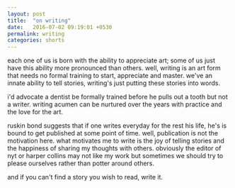 ```yaml
---
layout: post
title:  "on writing"
date:   2016-07-02 09:19:01 +0530
permalink: writing
categories: shorts
---
```

each one of us is born with the ability to appreciate art; some of us just have this ability more pronounced than others. well, writing is an art form that needs no formal training to start, appreciate and master. we've an innate ability to tell stories, writing's just putting these stories into words. 

i'd advocate a dentist be formally trained before he pulls out a tooth but not a writer. writing acumen can be nurtured over the years with practice and the love for the art.

ruskin bond suggests that if one writes everyday for the rest his life, he's is bound to get published at some point of time. well, publication is not the motivation here. what motivates me to write is the joy of telling stories and the happiness of sharing my thoughts with others. obviously the editor of nyt or harper collins may not like my work but sometimes we should try to please ourselves rather than potter around others.

and if you can't find a story you wish to read, write it.